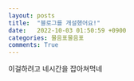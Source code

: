 ```yaml
---
layout: posts
title:  "블로그를 개설했어요!"
date:   2022-10-03 01:50:59 +0900
categories: 물음표물음표
comments: True
---
```


이걸하려고 네시간을 잡아쳐먹네